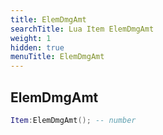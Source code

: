 ```yaml
---
title: ElemDmgAmt
searchTitle: Lua Item ElemDmgAmt
weight: 1
hidden: true
menuTitle: ElemDmgAmt
---
```

## ElemDmgAmt
```lua
Item:ElemDmgAmt(); -- number
```